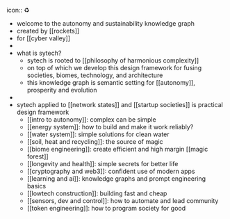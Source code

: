 icon:: ♻️

- welcome to the autonomy and sustainability knowledge graph
- created by [[rockets]]
- for [[cyber valley]]
-
- what is sytech?
	- sytech is rooted to [[philosophy of harmonious complexity]]
	- on top of which we develop this design framework for fusing societies, biomes, technology, and architecture
	- this knowledge graph is semantic setting for [[autonomy]], prosperity and evolution
-
- sytech applied to [[network states]] and [[startup societies]] is practical design framework
	- [[intro to autonomy]]: complex can be simple
	- [[energy system]]: how to build and make it work reliably?
	- [[water system]]: simple solutions for clean water
	- [[soil, heat and recycling]]: the source of magic
	- [[biome engineering]]: create efficient and high margin [[magic forest]]
	- [[longevity and health]]: simple secrets for better life
	- [[cryptography and web3]]: confident use of modern apps
	- [[learning and ai]]: knowledge graphs and prompt engineering basics
	- [[lowtech construction]]: building fast and cheap
	- [[sensors, dev and control]]: how to automate and lead community
	- [[token engineering]]: how to program society for good